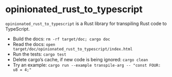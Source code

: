 # opinionated_rust_to_typescript

`opinionated_rust_to_typescript` is a Rust library for transpiling Rust code to
TypeScript.

* Build the docs: `rm -rf target/doc; cargo doc`
* Read the docs: `open target/doc/opinionated_rust_to_typescript/index.html`
* Run the tests: `cargo test`
* Delete cargo’s cache, if new code is being ignored: `cargo clean`
* Try an example: `cargo run --example transpile-arg -- "const FOUR: u8 = 4;"`